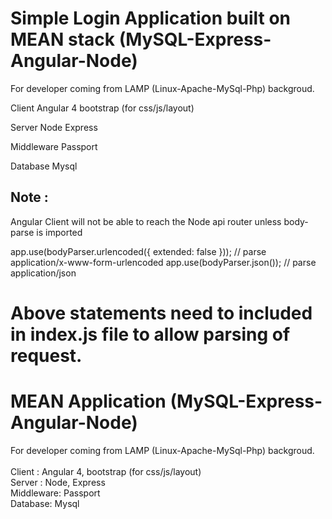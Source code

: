 # Simple Login Application built on MEAN stack (MySQL-Express-Angular-Node)
For developer coming from LAMP (Linux-Apache-MySql-Php) backgroud.

Client
Angular 4
bootstrap (for css/js/layout)

Server
Node
Express

Middleware
Passport

Database
Mysql


Note :
------

Angular Client will not be able to reach the Node api router unless body-parse is imported

app.use(bodyParser.urlencoded({ extended: false })); // parse application/x-www-form-urlencoded
app.use(bodyParser.json()); // parse application/json

Above statements need to included in index.js file to allow parsing of request.
=======
# MEAN Application (MySQL-Express-Angular-Node)
For developer coming from LAMP (Linux-Apache-MySql-Php) backgroud.
<br><br>
Client : Angular 4, bootstrap (for css/js/layout)<br>
Server : Node, Express<br>
Middleware: Passport<br>
Database: Mysql<b>

